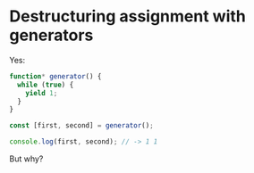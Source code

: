 # Destructuring assignment with generators

Yes:

```javascript
function* generator() {
  while (true) {
    yield 1;
  }
}

const [first, second] = generator();

console.log(first, second); // -> 1 1
```

But why?
